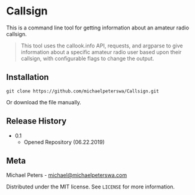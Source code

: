 # Callsign
This is a command line tool for getting information about an amateur radio callsign.
> This tool uses the callook.info API, requests, and argparse to give information about a specific amateur radio user based upon their callsign, with configurable flags to change the output.
## Installation
```
git clone https://github.com/michaelpeterswa/Callsign.git
```
Or download the file manually.
## Release History
* 0.1
   * Opened Repository (06.22.2019)
## Meta
Michael Peters - michael@michaelpeterswa.com

Distributed under the MIT license. See ``LICENSE`` for more information.
